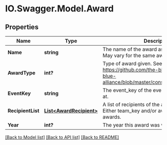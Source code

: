 # IO.Swagger.Model.Award
## Properties

Name | Type | Description | Notes
------------ | ------------- | ------------- | -------------
**Name** | **string** | The name of the award as provided by FIRST. May vary for the same award type. | 
**AwardType** | **int?** | Type of award given. See https://github.com/the-blue-alliance/the-blue-alliance/blob/master/consts/award_type.py#L6 | 
**EventKey** | **string** | The event_key of the event the award was won at. | 
**RecipientList** | [**List&lt;AwardRecipient&gt;**](AwardRecipient.md) | A list of recipients of the award at the event. Either team_key and/or awardee for individual awards. | 
**Year** | **int?** | The year this award was won. | 

[[Back to Model list]](../README.md#documentation-for-models) [[Back to API list]](../README.md#documentation-for-api-endpoints) [[Back to README]](../README.md)

